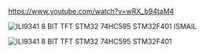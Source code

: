 https://www.youtube.com/watch?v=wRX_b94taM4

![ILI9341 8 BIT TFT STM32 74HC595 STM32F401 ISMAIL](https://github.com/offpic/ILI9341-8-BIT-TFT-STM32-74HC595-STM32F401/assets/31142397/f1491523-3415-469f-81ad-ea16d3122eb4)

![ILI9341 8 BIT TFT STM32 74HC595 STM32F401](https://github.com/offpic/ILI9341-8-BIT-TFT-STM32-74HC595-STM32F401/assets/31142397/44c1b021-b623-45c2-a6c6-6be9b7110b29)
